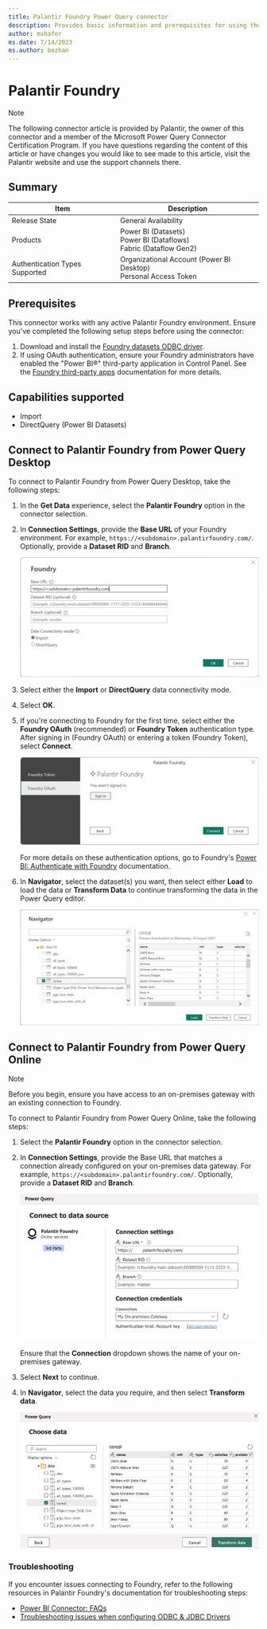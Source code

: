```yaml
---
title: Palantir Foundry Power Query connector
description: Provides basic information and prerequisites for using the Palantir Foundry Power Query connector.
author: mshafer
ms.date: 7/14/2023
ms.author: bezhan
---
```


# Palantir Foundry

>[!Note]
>The following connector article is provided by Palantir, the owner of this connector and a member of the Microsoft Power Query Connector Certification Program. If you have questions regarding the content of this article or have changes you would like to see made to this article, visit the Palantir website and use the support channels there.

## Summary

| Item | Description |
| ---- | ----------- |
| Release State | General Availability |
| Products | Power BI (Datasets)<br/>Power BI (Dataflows)<br/>Fabric (Dataflow Gen2) |
| Authentication Types Supported | Organizational Account (Power BI Desktop)<br/>Personal Access Token |

## Prerequisites

This connector works with any active Palantir Foundry environment. Ensure you've completed the following setup steps before using the connector: 

1. Download and install the [Foundry datasets ODBC driver](https://www.palantir.com/docs/foundry/analytics-connectivity/downloads/#foundry-datasets-odbc-driver).
2. If using OAuth authentication, ensure your Foundry administrators have enabled the "Power BI®" third-party application in Control Panel. See the [Foundry third-party apps](https://www.palantir.com/docs/foundry/platform-security-third-party/third-party-apps-overview/) documentation for more details. 

## Capabilities supported

* Import
* DirectQuery (Power BI Datasets)

## Connect to Palantir Foundry from Power Query Desktop

To connect to Palantir Foundry from Power Query Desktop, take the following steps:

1. In the **Get Data** experience, select the **Palantir Foundry** option in the connector selection.
2. In **Connection Settings**, provide the **Base URL** of your Foundry environment. For example, `https://<subdomain>.palantirfoundry.com/`. Optionally, provide a **Dataset RID** and **Branch**.

   ![Screenshot of the Palantir Foundry connection settings in Power Query Desktop.](./media/palantir-foundry-datasets/connection-settings.png)

3. Select either the **Import** or **DirectQuery** data connectivity mode.
4. Select **OK**.
5. If you're connecting to Foundry for the first time, select either the **Foundry OAuth** (recommended) or **Foundry Token** authentication type. After signing in (Foundry OAuth) or entering a token (Foundry Token), select **Connect**.

   ![Screenshot of the Palantir Foundry authentication.](./media/palantir-foundry-datasets/oauth.png)

   For more details on these authentication options, go to Foundry's [Power BI: Authenticate with Foundry](https://www.palantir.com/docs/foundry/analytics-connectivity/power-bi-getting-started/#authenticate-with-foundry) documentation.
   
6. In **Navigator**, select the dataset(s) you want, then select either **Load** to load the data or **Transform Data** to continue transforming the data in the Power Query editor.

   ![Screenshot of the Power Query Desktop Navigator showing the selected dataset.](./media/palantir-foundry-datasets/select-data.png)

## Connect to Palantir Foundry from Power Query Online

>[!Note]
> Before you begin, ensure you have access to an on-premises gateway with an existing connection to Foundry.

To connect to Palantir Foundry from Power Query Online, take the following steps:

1. Select the **Palantir Foundry** option in the connector selection.
2. In **Connection Settings**, provide the Base URL that matches a connection already configured on your on-premises data gateway. For example, `https://<subdomain>.palantirfoundry.com/`. Optionally, provide a **Dataset RID** and **Branch**.

    ![Screenshot of the Palantir Foundry connection settings in Power Query Online.](./media/palantir-foundry-datasets/online-connection-settings.png)
    
    Ensure that the **Connection** dropdown shows the name of your on-premises gateway.
    
3. Select **Next** to continue.
4. In **Navigator**, select the data you require, and then select **Transform data**.

   ![Screenshot of the Power Query Online Navigator showing the selected dataset.](./media/palantir-foundry-datasets/online-select-data.png)

### Troubleshooting

If you encounter issues connecting to Foundry, refer to the following resources in Palantir Foundry's documentation for troubleshooting steps:

* [Power BI Connector: FAQs](https://www.palantir.com/docs/foundry/analytics-connectivity/power-bi-faqs/)
* [Troubleshooting issues when configuring ODBC & JDBC Drivers](https://www.palantir.com/docs/foundry/analytics-connectivity/troubleshooting-odbc-jdbc/)

